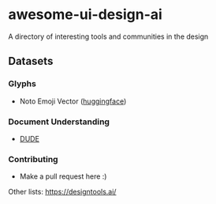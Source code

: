 # awesome-ui-design-ai
A directory of interesting tools and communities in the design

## Datasets

### Glyphs
- Noto Emoji Vector ([huggingface](https://huggingface.co/datasets/darknoon/noto-emoji-vector-512-svg))

### Document Understanding
- [DUDE](https://rrc.cvc.uab.es/?ch=23&com=introduction)

### Contributing
- Make a pull request here :)

Other lists:
https://designtools.ai/

